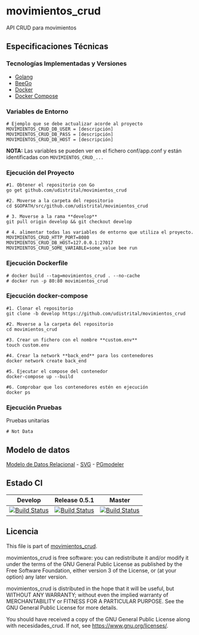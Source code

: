 # movimientos_crud

API CRUD para movimientos

## Especificaciones Técnicas

### Tecnologías Implementadas y Versiones

- [Golang](https://github.com/udistrital/introduccion_oas/blob/master/instalacion_de_herramientas/golang.md)
- [BeeGo](https://github.com/udistrital/introduccion_oas/blob/master/instalacion_de_herramientas/beego.md)
- [Docker](https://docs.docker.com/engine/install/ubuntu/)
- [Docker Compose](https://docs.docker.com/compose/)

### Variables de Entorno

```shell
# Ejemplo que se debe actualizar acorde al proyecto
MOVIMIENTOS_CRUD_DB_USER = [descripción]
MOVIMIENTOS_CRUD_DB_PASS = [descripción]
MOVIMIENTOS_CRUD_DB_HOST = [descripción]
```

**NOTA:** Las variables se pueden ver en el fichero conf/app.conf y están identificadas con `MOVIMIENTOS_CRUD_...`

### Ejecución del Proyecto

```shell
#1. Obtener el repositorio con Go
go get github.com/udistrital/movimientos_crud

#2. Moverse a la carpeta del repositorio
cd $GOPATH/src/github.com/udistrital/movimientos_crud

# 3. Moverse a la rama **develop**
git pull origin develop && git checkout develop

# 4. alimentar todas las variables de entorno que utiliza el proyecto.
MOVIMIENTOS_CRUD_HTTP_PORT=8080 MOVIMIENTOS_CRUD_DB_HOST=127.0.0.1:27017 MOVIMIENTOS_CRUD_SOME_VARIABLE=some_value bee run
```

### Ejecución Dockerfile

```shell
# docker build --tag=movimientos_crud . --no-cache
# docker run -p 80:80 movimientos_crud
```

### Ejecución docker-compose

```shell
#1. Clonar el repositorio
git clone -b develop https://github.com/udistrital/movimientos_crud

#2. Moverse a la carpeta del repositorio
cd movimientos_crud

#3. Crear un fichero con el nombre **custom.env**
touch custom.env

#4. Crear la network **back_end** para los contenedores
docker network create back_end

#5. Ejecutar el compose del contenedor
docker-compose up --build

#6. Comprobar que los contenedores estén en ejecución
docker ps
```

### Ejecución Pruebas

Pruebas unitarias

```shell
# Not Data
```

## Modelo de datos

[Modelo de Datos Relacional](https://user-images.githubusercontent.com/15944053/59788345-1dd62f00-9291-11e9-9261-1eb06d1d1454.png) -
[SVG](database/movimientos.svg) -
[PGmodeler](database/movimientos.dbm)

## Estado CI

| Develop | Release 0.5.1 | Master |
| -- | -- | -- |
| [![Build Status](https://hubci.portaloas.udistrital.edu.co/api/badges/udistrital/movimientos_crud/status.svg?ref=refs/heads/develop)](https://hubci.portaloas.udistrital.edu.co/udistrital/movimientos_crud) | [![Build Status](https://hubci.portaloas.udistrital.edu.co/api/badges/udistrital/movimientos_crud/status.svg?ref=refs/heads/release/0.5.1)](https://hubci.portaloas.udistrital.edu.co/udistrital/movimientos_crud) | [![Build Status](https://hubci.portaloas.udistrital.edu.co/api/badges/udistrital/movimientos_crud/status.svg?ref=refs/heads/master)](https://hubci.portaloas.udistrital.edu.co/udistrital/movimientos_crud) |

## Licencia

This file is part of [movimientos_crud](LICENSE).

movimientos_crud is free software: you can redistribute it and/or modify it under the terms of the GNU General Public License as published by the Free Software Foundation, either version 3 of the License, or (at your option) any later version.

movimientos_crud is distributed in the hope that it will be useful, but WITHOUT ANY WARRANTY; without even the implied warranty of MERCHANTABILITY or FITNESS FOR A PARTICULAR PURPOSE. See the GNU General Public License for more details.

You should have received a copy of the GNU General Public License along with necesidades_crud. If not, see https://www.gnu.org/licenses/.
